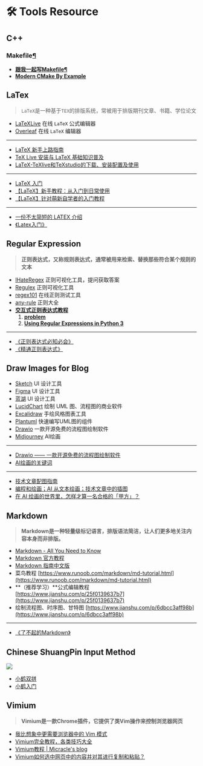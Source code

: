 # 🛠 Tools Resource

## C++

### Makefile[¶](https://seisman.github.io/how-to-write-makefile/index.html#makefile)

* &#x20;[**跟我一起写Makefile**](https://seisman.github.io/how-to-write-makefile/index.html)[**¶**](https://seisman.github.io/how-to-write-makefile/index.html#makefile)
* [**Modern CMake By Example**](https://github.com/stdrc/modern-cmake-by-example)

## LaTex

> `LaTeX`是一种基于`ΤΕΧ`的排版系统，常被用于排版期刊文章、书籍、学位论文

* [LaTeXLive](https://www.latexlive.com/) 在线 `LaTeX` 公式编辑器
* [Overleaf](https://www.overleaf.com/project) 在线 `LaTeX` 编辑器

***

* [LaTeX 新手上路指南](https://zhuanlan.zhihu.com/p/433710726)
* [TeX Live 安装与 LaTeX 基础知识普及](https://www.bilibili.com/video/BV1T7411G7RV?spm\_id\_from=333.337.search-card.all.click\&vd\_source=ae16ff6478eb15c1b87880540263910b)
* [LaTeX-TeXlive和TeXstudio的下载、安装配置及使用](https://zhuanlan.zhihu.com/p/138586028)

***

* [LaTeX 入门](https://docs.net9.org/basic/latex/)
* [【LaTeX】新手教程：从入门到日常使用](https://zhuanlan.zhihu.com/p/456055339)
* [【LaTeX】针对萌新自学者的入门教程](https://zhuanlan.zhihu.com/p/521649367)

***

* [一份不太简短的 LATEX 介绍](http://www.ptep-online.com/ctan/lshort\_chinese.pdf)
* [《Latex入门》](https://book.douban.com/subject/24703731/)

## Regular Expression

> **正则表达式，又称规则表达式，通常被用来检索、替换那些符合某个规则的文本**

* [IHateRegex](https://ihateregex.io/) 正则可视化工具，提问获取答案
* [Regulex](https://jex.im/regulex/#!flags=\&re=%5E\(a%7Cb\)\*%3F%24) 正则可视化工具
* [regex101](https://regex101.com/) 在线正则测试工具
* [any-rule](https://any86.github.io/any-rule) 正则大全
* [**交互式正则表达式教程**](https://regexone.com/)
  1. [**problem**](https://regexone.com/problem/matching\_decimal\_numbers)
  2. [**Using Regular Expressions in Python 3**](https://regexone.com/references/python)

***

* [《正则表达式必知必会》](https://book.douban.com/subject/26285406/)
* [《精通正则表达式》](https://book.douban.com/subject/2154713/)

## Draw Images for Blog

* [Sketch](https://www.lucidchart.com/pages/) UI 设计工具
* [Figma](https://www.figma.com/) UI 设计工具
* [蓝湖](https://lanhuapp.com/) UI 设计工具
* [LucidChart](https://www.lucidchart.com/pages/) 绘制 UML 图、流程图的商业软件
* [Excalidraw](https://excalidraw.com/) 手绘风格图表工具
* [Plantuml](https://plantuml.com/) 快速编写UML图的组件
* [Drawio](https://app.diagrams.net/) 一款开源免费的流程图绘制软件
* [Midjourney](https://www.midjourney.com/home/) AI绘画

***

* [Drawio —— 一款开源免费的流程图绘制软件](https://zhuanlan.zhihu.com/p/180534102)
* [AI绘画的关键词](https://397987634.notion.site/397987634/AI-764e6a50fbf04327945a12a07ce9654f)

***

* [技术文章配图指南](https://draveness.me/sketch-and-sketch/)
* [编程和绘画；AI 从文本绘画；技术文章中的插图](https://catcoding.me/p/weekly-15/)
* [在 AI 绘画的世界里，怎样才算一名合格的「甲方」？](https://sspai.com/post/75629)

## Markdown

> **Markdown是一种轻量级标记语言，排版语法简洁，让人们更多地关注内容本身而非排版。**

* [Markdown - All You Need to Know](http://haoeric.github.io/markdown-grammar/#fnref:1)
* [Markdown 官方教程](https://markdown.com.cn/)
* [Markdown 指南中文版](https://www.markdown.xyz/)
* 菜鸟教程 [https://www.runoob.com/markdown/md-tutorial.html](https://www.runoob.com/markdown/md-tutorial.html)
* **（推荐学习）**公式编辑教程 [https://www.jianshu.com/p/25f0139637b7](https://www.jianshu.com/p/25f0139637b7)
* 绘制流程图、时序图、甘特图 [https://www.jianshu.com/p/6dbcc3aff98b](https://www.jianshu.com/p/6dbcc3aff98b)

***

* [《了不起的Markdown》](https://book.douban.com/subject/34613706/)

## Chinese ShuangPin Input Method

![](https://bu.dusays.com/2022/10/30/635e1d0475d82.png)

* [小鹤双拼](https://flypy.com/)
* [小鹤入门](https://help.flypy.com/#/xh)

## Vimium

> **Vimium是一款Chrome插件，它提供了类Vim操作来控制浏览器网页**

* [我比想象中更需要浏览器中的 Vim 模式](https://www.owenyoung.com/blog/vimium/)
* [Vimium完全教程，各类技巧大全](https://zhuanlan.zhihu.com/p/30263616)
* [Vimium教程 | Micracle's blog](http://miracle.hi.cn/2021/04/21/vimium-guide/)
* [Vimium如何选中网页中的内容并对其进行复制和粘贴？](https://www.zhihu.com/question/22508515)

